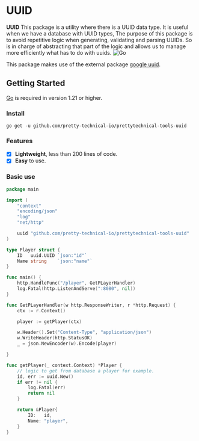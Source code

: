 # UUID

**UUID** This package is a utility where there is a UUID data type. It is useful when we have a database with UUID types, The purpose of this package is to avoid repetitive logic when generating, validating and parsing UUIDs. So is in charge of abstracting that part of the logic and allows us to manage more efficiently what has to do with uuids.
![Go](https://img.shields.io/badge/Golang-1.21-blue.svg?logo=go&longCache=true&style=flat)

This package makes use of the external package [google uuid](github.com/google/uuid).

## Getting Started

[Go](https://golang.org/) is required in version 1.21 or higher.

### Install

`go get -u github.com/pretty-technical-io/prettytechnical-tools-uuid`

### Features

* [x] **Lightweight**, less than 200 lines of code.
* [x] **Easy** to use.

### Basic use

```go
package main

import (
	"context"
	"encoding/json"
	"log"
	"net/http"

	uuid "github.com/pretty-technical-io/prettytechnical-tools-uuid"
)

type Player struct {
	ID   uuid.UUID `json:"id"`
	Name string    `json:"name"`
}

func main() {
	http.HandleFunc("/player", GetPLayerHandler)
	log.Fatal(http.ListenAndServe(":8080", nil))
}

func GetPLayerHandler(w http.ResponseWriter, r *http.Request) {
	ctx := r.Context()

	player := getPlayer(ctx)

	w.Header().Set("Content-Type", "application/json")
	w.WriteHeader(http.StatusOK)
	_ = json.NewEncoder(w).Encode(player)

}

func getPlayer(_ context.Context) *Player {
	// logic to get from database a player for example.
	id, err := uuid.New()
	if err != nil {
		log.Fatal(err)
		return nil
	}

	return &Player{
		ID:   id,
		Name: "player",
	}
}

```